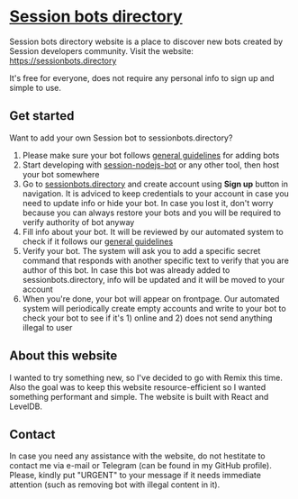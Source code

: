 # [Session bots directory](https://sessionbots.directory)

Session bots directory website is a place to discover new bots created by Session developers community. Visit the website: <https://sessionbots.directory>

It's free for everyone, does not require any personal info to sign up and simple to use.

## Get started

Want to add your own Session bot to sessionbots.directory?

1. Please make sure your bot follows [general guidelines](./GUIDELINES.md) for adding bots
2. Start developing with [session-nodejs-bot](https://github.com/VityaSchel/session-nodejs-bot) or any other tool, then host your bot somewhere
3. Go to [sessionbots.directory](https://sessionbots.directory) and create account using **Sign up** button in navigation. It is adviced to keep credentials to your account in case you need to update info or hide your bot. In case you lost it, don't worry because you can always restore your bots and you will be required to verify authority of bot anyway
4. Fill info about your bot. It will be reviewed by our automated system to check if it follows our [general guidelines](./GUIDELINES.md)
5. Verify your bot. The system will ask you to add a specific secret command that responds with another specific text to verify that you are author of this bot. In case this bot was already added to sessionbots.directory, info will be updated and it will be moved to your account
6. When you're done, your bot will appear on frontpage. Our automated system will periodically create empty accounts and write to your bot to check your bot to see if it's 1) online and 2) does not send anything illegal to user

## About this website

I wanted to try something new, so I've decided to go with Remix this time. Also the goal was to keep this website resource-efficient so I wanted something performant and simple. The website is built with React and LevelDB.

## Contact

In case you need any assistance with the website, do not hestitate to contact me via e-mail or Telegram (can be found in my GitHub profile). Please, kindly put "URGENT" to your message if it needs immediate attention (such as removing bot with illegal content in it).